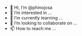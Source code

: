 - 👋 Hi, I’m @phinojosa
- 👀 I’m interested in ...
- 🌱 I’m currently learning ...
- 💞️ I’m looking to collaborate on ...
- 📫 How to reach me ...

<!---
phinojosa/phinojosa is a ✨ special ✨ repository because its `README.md` (this file) appears on your GitHub profile.
You can click the Preview link to take a look at your changes.
--->

